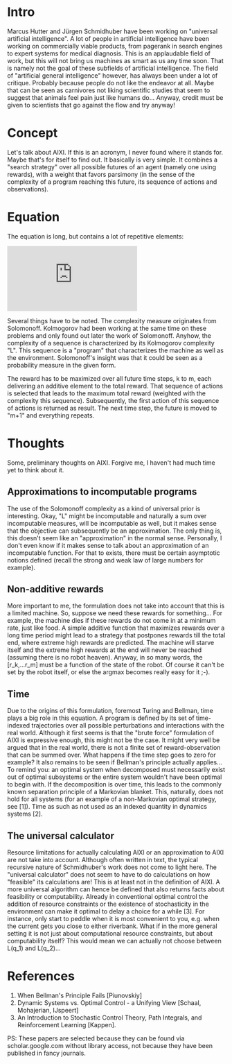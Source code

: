 # Intro
Marcus Hutter and Jürgen Schmidhuber have been working on "universal artificial intelligence". A lot of people in artificial intelligence have been working on commercially viable products, from pagerank in search engines to expert systems for medical diagnosis. This is an applaudable field of work, but this will not bring us machines as smart as us any time soon. That is namely not the goal of these subfields of artificial intelligence. The field of "artificial general intelligence" however, has always been under a lot of critique. Probably because people do not like the endeavor at all. Maybe that can be seen as carnivores not liking scientific studies that seem to suggest that animals feel pain just like humans do... Anyway, credit must be given to scientists that go against the flow and try anyway!

# Concept
Let's talk about AIXI. If this is an acronym, I never found where it stands for. Maybe that's for itself to find out. It basically is very simple. It combines a "search strategy" over all possible futures of an agent (namely one using rewards), with a weight that favors parsimony (in the sense of the complexity of a program reaching this future, its sequence of actions and observations). 

# Equation
The equation is long, but contains a lot of repetitive elements:
<!--
http://latex.codecogs.com/gif.latex?a_k=\underset{a_k}{\mathrm{argmax}}\sum_{o_{k}r_k}\cdots\underset{a_m}{\mathrm{max}}\sum_{o_{m}r_m}[r_k+\cdots+r_m]\sum_{q=o_{1}r_1\cdots{o_{m}}r_m}2^{-l(q)}
-->
![equation](http://latex.codecogs.com/gif.latex?a_k%3D%5Cunderset%7Ba_k%7D%7B%5Cmathrm%7Bargmax%7D%7D%5Csum_%7Bo_%7Bk%7Dr_k%7D%5Ccdots%5Cunderset%7Ba_m%7D%7B%5Cmathrm%7Bmax%7D%7D%5Csum_%7Bo_%7Bm%7Dr_m%7D%5Br_k%2B%5Ccdots%2Br_m%5D%5Csum_%7Bq%3Do_%7B1%7Dr_1%5Ccdots%7Bo_%7Bm%7D%7Dr_m%7D2%5E%7B-L%28q%29%7D)

Several things have to be noted. The complexity measure originates from Solomonoff. Kolmogorov had been working at the same time on these problems and only found out later the work of Solomonoff. Anyhow, the complexity of a sequence is characterized by its Kolmogorov complexity "L". This sequence is a "program" that characterizes the machine as well as the environment. Solomonoff's insight was that it could be seen as a probability measure in the given form.

The reward has to be maximized over all future time steps, k to m, each delivering an additive element to the total reward. That sequence of actions is selected that leads to the maximum total reward (weighted with the complexity this sequence). Subsequently, the first action of this sequence of actions is returned as result. The next time step, the future is moved to "m+1" and everything repeats. 

# Thoughts
Some, preliminary thoughts on AIXI. Forgive me, I haven't had much time yet to think about it.

## Approximations to incomputable programs
The use of the Solomonoff complexity as a kind of universal prior is interesting. Okay, "L" might be incomputable and naturally a sum over incomputable measures, will be incomputable as well, but it makes sense that the objective can subsequently be an approximation. The only thing is, this doesn't seem like an "approximation" in the normal sense. Personally, I don't even know if it makes sense to talk about an approximation of an incomputable function. For that to exists, there must be certain asymptotic notions defined (recall the strong and weak law of large numbers for example).

## Non-additive rewards
More important to me, the formulation does not take into account that this is a limited machine. So, suppose we need these rewards for something... For example, the machine dies if these rewards do not come in at a minimum rate, just like food. A simple additive function that maximizes rewards over a long time period might lead to a strategy that postpones rewards till the total end, where extreme high rewards are predicted. The machine will starve itself and the extreme high rewards at the end will never be reached (assuming there is no robot heaven). Anyway, in so many words, the [r_k,...r_m] must be a function of the state of the robot. Of course it can't be set by the robot itself, or else the argmax becomes really easy for it ;-).

## Time
Due to the origins of this formulation, foremost Turing and Bellman, time plays a big role in this equation. A program is defined by its set of time-indexed trajectories over all possible perturbations and interactions with the real world. Although it first seems is that the "brute force" formulation of AIXI is expressive enough, this might not be the case. It might very well be argued that in the real world, there is not a finite set of reward-observation that can be summed over. What happens if the time step goes to zero for example? It also remains to be seen if Bellman's principle actually applies... To remind you: an optimal system when decomposed must necessarily exist out of optimal subsystems or the entire system wouldn't have been optimal to begin with. If the decomposition is over time, this leads to the commonly known separation principle of a Markovian blanket. This, naturally, does not hold for all systems (for an example of a non-Markovian optimal strategy, see [1]). Time as such as not used as an indexed quantity in dynamics systems [2].

## The universal calculator
Resource limitations for actually calculating AIXI or an approximation to AIXI are not take into account. Although often written in text, the typical recursive nature of Schmidhuber's work does not come to light here. The "universal calculator" does not seem to have to do calculations on how "feasible" its calculations are! This is at least not in the definition of AIXI. A more universal algorithm can hence be defined that also returns facts about feasibility or computability. Already in conventional optimal control the addition of resource constraints or the existence of stochasticity in the environment can make it optimal to delay a choice for a while [3]. For instance, only start to peddle when it is most convenient to you, e.g. when the current gets you close to either riverbank. What if in the more general setting it is not just about computational resource constraints, but about computability itself? This would mean we can actually not choose between L(q_1) and L(q_2)...

# References

1. When Bellman's Principle Fails [Piunovskiy]
2. Dynamic Systems vs. Optimal Control - a Unifying View [Schaal, Mohajerian, IJspeert]
3. An Introduction to Stochastic Control Theory, Path Integrals, and Reinforcement Learning [Kappen].

PS: These papers are selected because they can be found via scholar.google.com without library access, not because they have been published in fancy journals.
